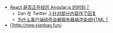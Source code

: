 - [React 是否正在经历 Angular.js 的时刻？](https://marmelab.com/blog/2023/06/05/react-angularjs-moment.html)
	- Dan 在 Twitter 上[针对部分内容作了回复](https://twitter.com/dan_abramov/status/1666463839993360385)
	- [为什么客户端组件会被服务器端渲染成HTML？](https://github.com/reactwg/server-components/discussions/4)
- []http://new.xianbao.fun/